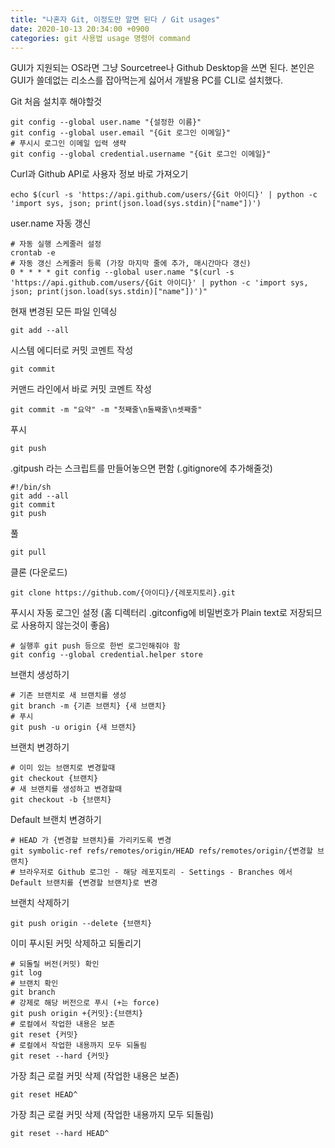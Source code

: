 ```yaml
---
title: "나혼자 Git, 이정도만 알면 된다 / Git usages"
date: 2020-10-13 20:34:00 +0900
categories: git 사용법 usage 명령어 command
---
```

GUI가 지원되는 OS라면 그냥 Sourcetree나 Github Desktop을 쓰면 된다.
본인은 GUI가 쓸데없는 리소스를 잡아먹는게 싫어서 개발용 PC를 CLI로 설치했다.

Git 처음 설치후 해야할것
```
git config --global user.name "{설정한 이름}"
git config --global user.email "{Git 로그인 이메일}"
# 푸시시 로그인 이메일 입력 생략
git config --global credential.username "{Git 로그인 이메일}"
```

Curl과 Github API로 사용자 정보 바로 가져오기
```
echo $(curl -s 'https://api.github.com/users/{Git 아이디}' | python -c 'import sys, json; print(json.load(sys.stdin)["name"])')
```

user.name 자동 갱신
```
# 자동 실행 스케줄러 설정
crontab -e
# 자동 갱신 스케줄러 등록 (가장 마지막 줄에 추가, 매시간마다 갱신)
0 * * * * git config --global user.name "$(curl -s 'https://api.github.com/users/{Git 아이디}' | python -c 'import sys, json; print(json.load(sys.stdin)["name"])')"
```

현재 변경된 모든 파일 인덱싱
```
git add --all
```

시스템 에디터로 커밋 코멘트 작성
```
git commit
```

커맨드 라인에서 바로 커밋 코멘트 작성
```
git commit -m "요약" -m "첫째줄\n둘째줄\n셋째줄"
```

푸시
```
git push
```

.gitpush 라는 스크립트를 만들어놓으면 편함 (.gitignore에 추가해줄것)
```
#!/bin/sh
git add --all
git commit
git push
```

풀
```
git pull
```

클론 (다운로드)
```
git clone https://github.com/{아이디}/{레포지토리}.git
```

푸시시 자동 로그인 설정 (홈 디렉터리 .gitconfig에 비밀번호가 Plain text로 저장되므로 사용하지 않는것이 좋음)
```
# 실행후 git push 등으로 한번 로그인해줘야 함
git config --global credential.helper store
```

브랜치 생성하기
```
# 기존 브랜치로 새 브랜치를 생성
git branch -m {기존 브랜치} {새 브랜치}
# 푸시
git push -u origin {새 브랜치}
```

브랜치 변경하기
```
# 이미 있는 브랜치로 변경할때
git checkout {브랜치}
# 새 브랜치를 생성하고 변경할때
git checkout -b {브랜치}
```

Default 브랜치 변경하기
```
# HEAD 가 {변경할 브랜치}를 가리키도록 변경
git symbolic-ref refs/remotes/origin/HEAD refs/remotes/origin/{변경할 브랜치}
# 브라우저로 Github 로그인 - 해당 레포지토리 - Settings - Branches 에서 Default 브랜치를 {변경할 브랜치}로 변경
```

브랜치 삭제하기
```
git push origin --delete {브랜치}
```

이미 푸시된 커밋 삭제하고 되돌리기
```
# 되돌릴 버전(커밋) 확인
git log
# 브랜치 확인
git branch
# 강제로 해당 버전으로 푸시 (+는 force)
git push origin +{커밋}:{브랜치}
# 로컬에서 작업한 내용은 보존
git reset {커밋}
# 로컬에서 작업한 내용까지 모두 되돌림
git reset --hard {커밋}
```

가장 최근 로컬 커밋 삭제 (작업한 내용은 보존)
```
git reset HEAD^
```

가장 최근 로컬 커밋 삭제 (작업한 내용까지 모두 되돌림)
```
git reset --hard HEAD^
```
